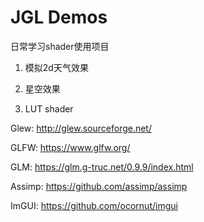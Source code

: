 # JGL Demos

日常学习shader使用项目

1. 模拟2d天气效果

2. 星空效果

3. LUT shader



Glew:
http://glew.sourceforge.net/

GLFW:
https://www.glfw.org/

GLM:
https://glm.g-truc.net/0.9.9/index.html

Assimp:
https://github.com/assimp/assimp

ImGUI:
https://github.com/ocornut/imgui
